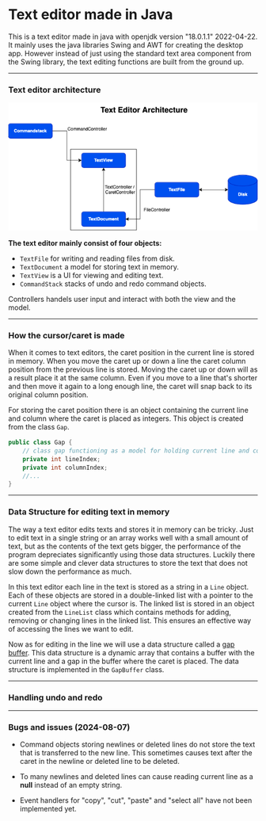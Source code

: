# Text editor made in Java

This is a text editor made in java with openjdk version "18.0.1.1" 2022-04-22.
It mainly uses the java libraries Swing and AWT for creating the desktop app. However instead of just using the standard text area component from the Swing library, the text editing functions are built from the ground up.

---------------------------------------------------------------------------------

### Text editor architecture

![Text editor architecture](/img/text-editor.drawio.png)

**The text editor mainly consist of four objects:**
* `TextFile` for writing and reading files from disk.
* `TextDocument` a model for storing text in memory.
* `TextView` is a UI for viewing and editing text.
* `CommandStack` stacks of undo and redo command objects.

Controllers handels user input and interact with both the view and the model.

----------------------------------------------------------------------------------

### How the cursor/caret is made

When it comes to text editors, the caret position in the current line is stored in memory. When you move the caret up or down a line the caret column position from the previous line is stored. Moving the caret up or down will as a result place it at the same column. Even if you move to a line that's shorter and then move it again to a long enough line, the caret will snap back to its original column position.

For storing the caret position there is an object containing the current line and column where the caret is placed as integers. This object is created from the class `Gap`.

``` java
public class Gap {
	// class gap functioning as a model for holding current line and column placement of caret and gap
	private int lineIndex;
	private int columnIndex;
	//...
}
```

----------------------------------------------------------------------------------

### Data Structure for editing text in memory

The way a text editor edits texts and stores it in memory can be tricky. Just to edit text in a single string or an array works well with a small amount of text, but as the contents of the text gets bigger, the performance of the program depreciates significantly using those data structures. Luckily there are some simple and clever data structures to store the text that does not slow down the performance as much.

In this text editor each line in the text is stored as a string in a `Line` object. Each of these objects are stored in a double-linked list with a pointer to the current `Line` object where the cursor is. The linked list is stored in an object created from the `LineList` class which contains methods for adding, removing or changing lines in the linked list. This ensures an effective way of accessing the lines we want to edit.

Now as for editing in the line we will use a data structure called a [gap buffer](https://en.wikipedia.org/wiki/Gap_buffer). This data structure is a dynamic array that contains a buffer with the current line and a gap in the buffer where the caret is placed. The data structure is implemented in the `GapBuffer` class.

----------------------------------------------------------------------------------

### Handling undo and redo


----------------------------------------------------------------------------------

### Bugs and issues (2024-08-07)

* Command objects storing newlines or deleted lines do not store the text that is transferred to the new line. This sometimes causes text after the caret in the newline or deleted line to be deleted.

* To many newlines and deleted lines can cause reading current line as a **null** instead of an empty string.

* Event handlers for "copy", "cut", "paste" and "select all" have not been implemented yet.




